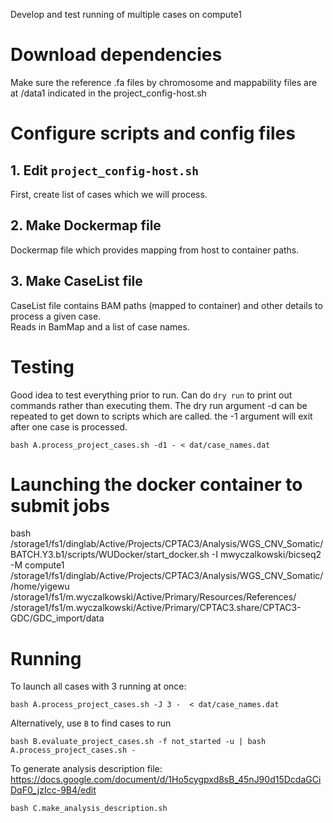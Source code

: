 Develop and test running of multiple cases on compute1

# Download dependencies

Make sure the reference .fa files by chromosome and mappability files are at /data1 indicated in the project_config-host.sh

# Configure scripts and config files

## 1. Edit `project_config-host.sh`

First, create list of cases which we will process.  



## 2. Make Dockermap file
Dockermap file which provides mapping from host to container paths.  

## 3. Make CaseList file 
CaseList file contains BAM paths (mapped to container) and other details to process a given case.  
Reads in BamMap and a list of case names.


# Testing

Good idea to test everything prior to run.  Can do `dry run` to print out commands rather than executing them.  The
dry run argument -d can be repeated to get down to scripts which are called.  the -1 argument will exit after one
case is processed.

```
bash A.process_project_cases.sh -d1 - < dat/case_names.dat
```
# Launching the docker container to submit jobs
bash /storage1/fs1/dinglab/Active/Projects/CPTAC3/Analysis/WGS_CNV_Somatic/BATCH.Y3.b1/scripts/WUDocker/start_docker.sh -I mwyczalkowski/bicseq2 -M compute1 /storage1/fs1/dinglab/Active/Projects/CPTAC3/Analysis/WGS_CNV_Somatic/ /home/yigewu /storage1/fs1/m.wyczalkowski/Active/Primary/Resources/References/ /storage1/fs1/m.wyczalkowski/Active/Primary/CPTAC3.share/CPTAC3-GDC/GDC_import/data


# Running

To launch all cases with 3 running at once:
```
bash A.process_project_cases.sh -J 3 -  < dat/case_names.dat
```

Alternatively, use `B` to find cases to run
```
bash B.evaluate_project_cases.sh -f not_started -u | bash A.process_project_cases.sh -
```

To generate analysis description file: https://docs.google.com/document/d/1Ho5cygpxd8sB_45nJ90d15DcdaGCiDqF0_jzIcc-9B4/edit
```
bash C.make_analysis_description.sh
```
